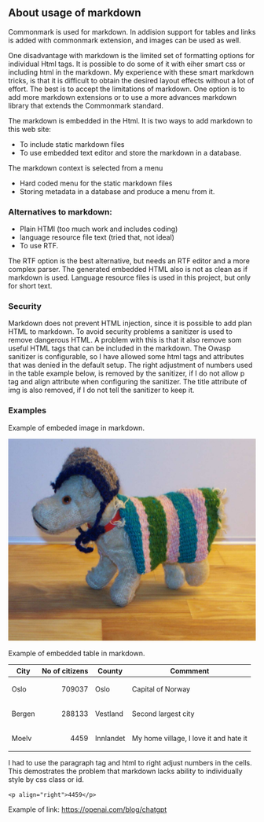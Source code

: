 ## About usage of markdown

Commonmark is used for markdown.  In addision support for tables and links
is added with commonmark extension, and images can be used as well.  

One disadvantage with markdown is the limited set of formatting options for 
individual Html tags. It is possible to do some of it 
with eiher smart css or including html in the markdown.
My experience with these smart markdown tricks, is that it is difficult to obtain
the desired layout effects without a lot of effort. The best is to accept the 
limitations of markdown. One option is to add more markdown extensions or to use a
more  advances markdown library that extends the Commonmark standard.

The markdown is embedded in the Html. It is two ways to add markdown to this web site:
- To include static markdown files
- To use embedded text editor and store the markdown in a database.  

The markdown context is selected from a menu
- Hard coded menu for the static markdown files
- Storing metadata in a database and produce a menu from it.
  
### Alternatives to markdown:  

- Plain HTMl (too much work and includes coding)
- language resource file text (tried that, not ideal)
- To use RTF.

The RTF option is the best alternative, but needs an RTF editor and a more complex parser.
The generated embedded HTML also is not as clean as if markdown is used. Language resource files
is used in this project, but only for short text.

### Security

Markdown does not prevent HTML injection, since it is possible to add plan HTML to markdown. To avoid security problems
a sanitizer is used to remove dangerous HTML. A problem with this is that it also remove som useful 
HTML tags that can be included in the markdown. The Owasp sanitizer is configurable, so I have allowed some html tags 
and attributes that was denied in the default setup. The right adjustment of numbers used in the table example below, 
is removed by the sanitizer, if I do not allow p tag and align attribute when configuring the sanitizer.
The title attribute of img is also removed, if I do not tell the sanitizer to keep it.

### Examples

Example of embeded image in markdown.

![PerSeter](../images/pas.jpg "Per Seter")

Example of embedded table in markdown.

| City   | No of citizens               | County    | Commment                               |
|--------|------------------------------|-----------|----------------------------------------|
| Oslo   | <p align="right">709037 </p> | Oslo      | Capital of Norway                      | 
| Bergen | <p align="right">288133 </p> | Vestland  | Second largest city                    | 
| Moelv  | <p align="right">4459</p>    | Innlandet | My home village, I love it and hate it | 

I had to use the paragraph tag and html to right adjust numbers in the cells. This demostrates the problem 
that markdown lacks ability to individually style by css class or id.
```
<p align="right">4459</p>
```
Example of link: https://openai.com/blog/chatgpt
